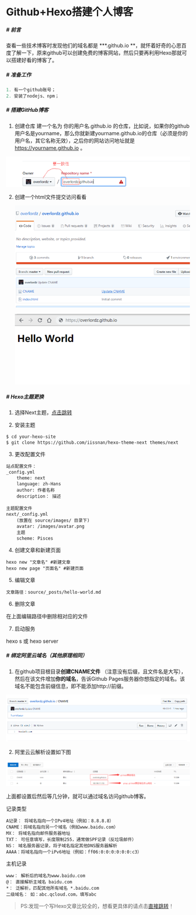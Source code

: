 # Github+Hexo搭建个人博客

##### # 前言

查看一些技术博客时发现他们的域名都是 ***.github.io **，就怀着好奇的心思百度了解一下，原来github可以创建免费的博客网站，然后只要再利用Hexo那就可以搭建好看的博客了。



##### # 准备工作

```javascript
1. 有一个github账号；
2. 安装了nodejs、npm；
```



##### # 搭建GitHub博客

1. 创建仓库
建一个名为 你的用户名.github.io 的仓库，比如说，如果你的github用户名是yourname，那么你就新建yourname.github.io的仓库（必须是你的用户名，其它名称无效），之后你的网站访问地址就是 https://yourname.github.io 。

![github201906191432.png](../assets/other/github201906191432.png)

2. 创建一个html文件提交访问看看

   ![github201906191441](../assets/other/github201906191441.png)

   ![github201906191441](../assets/other/github201906191443.png)




##### # Hexo主题更换

1. 选择Next主题，[点击跳转](http://theme-next.iissnan.com/getting-started.html)

2. 安装主题

```
$ cd your-hexo-site
$ git clone https://github.com/iissnan/hexo-theme-next themes/next
```

3. 更改配置文件

```
站点配置文件：
_config.yml
	theme: next
	language: zh-Hans
	author: 作者名称
	description： 描述
 
主题配置文件 
next/_config.yml
	(放置在 source/images/ 目录下)
	avatar: /images/avatar.png
	主题
	scheme: Pisces
```

4. 创建文章和新建页面

```
hexo new "文章名" #新建文章
hexo new page "页面名" #新建页面
```

5. 编辑文章

```
文章路径：source/_posts/hello-world.md
```

6. 删除文章

在上面编辑路径中删除相对应的文件

7. 启动服务

hexo s 或 hexo server


##### # 绑定阿里云域名（其他原理相同）

1. 在github项目根目录**创建CNAME文件** （注意没有后缀，且文件名是大写），然后在该文件增加**你的域名**，告诉Github Pages服务器你想指定的域名。该域名不能包含前缀信息，即不能添加http://前缀。 

![github201906191448](../assets/other/github201906191448.png)



2. 阿里云云解析设置如下图

![github201906191436](../assets/other/github201906191436.png)



上面都设置后然后等几分钟，就可以通过域名访问github博客。



记录类型

```
A记录： 将域名指向一个IPv4地址（例如：8.8.8.8）
CNAME：将域名指向另一个域名（例如www.baidu.com）
MX： 将域名指向邮件服务器地址
TXT： 可任意填写，长度限制255，通常做SPF记录（反垃圾邮件）
NS： 域名服务器记录，将子域名指定其他DNS服务器解析
AAAA：将域名指向一个iPv6地址（例如：ff06:0:0:0:0:0:0:c3）
```



主机记录

```
www： 解析后的域名为www.baidu.com
@： 直接解析主域名 baidu.com
*： 泛解析，匹配其他所有域名 *.baidu.com
二级域名： 如：abc.qcloud.com，填写abc
```





> PS:发现一个写Hexo文章比较全的，想看更具体的请点击[直接跳转](<https://www.simon96.online/2018/10/12/hexo-tutorial/>)！

